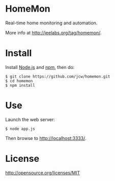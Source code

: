 # HomeMon

Real-time home monitoring and automation.

More info at <http://jeelabs.org/tag/homemon/>.

# Install

Install [Node.js](http://nodejs.org) and [npm](https://npmjs.org), then do:

    $ git clone https://github.com/jcw/homemon.git
    $ cd homemon
    $ npm install
    
# Use

Launch the web server:

    $ node app.js

Then browse to <http://localhost:3333/>.

# License

<http://opensource.org/licenses/MIT>